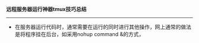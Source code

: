 **远程服务器运行神器tmux技巧总结**
**********************************************
- 在服务器运行代码时，通常需要在运行的同时进行其他操作，网上通常的做法是将程序挂在后台，如采用nohup command &的方式，